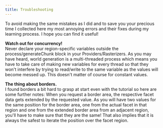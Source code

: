 ```yaml
---
title: Troubleshooting
---
```


To avoid making the same mistakes as I did and to save you your precious time I collected here my most annoying errors and their fixes during my learning process. I hope you can find it useful!

**Watch out for concurrency!**  
Never declare your region-specific variables outside the process/generateChunk block in your Providers/Rasterizers. 
As you may have heard, world generation is a multi-threaded process which means you have to take care of making new variables for every thread so that they won't interfere by trying to read/write to the same variable as the values will become messed up. This doesn't matter of course for constant values.

**The thing about borders.**  
I found borders a bit hard to grasp at start even with the tutorial so here are some further notes:
When you request a border area, the respective facet data gets extended by the requested value. As you will have two values for the same position for the border area, one from the actual facet in that region and one from the extended border area from an adjacent region, you'll have to make sure that they are the same! That also implies that it is always the safest to iterate the position over the facet region. 
